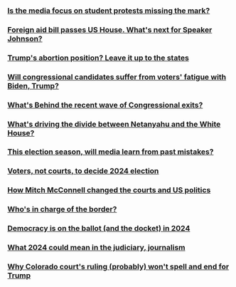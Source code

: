 ### [Is the media focus on student protests missing the mark?](https://open.spotify.com/episode/6oIgCLFYGWxrCuY9Huj3TS?si=c6306b231f4c405c)
### [Foreign aid bill passes US House. What's next for Speaker Johnson?](https://open.spotify.com/episode/5RjWfP1Z4x8KJHuV2jsaL9?si=6119618d4dcd4a78)
### [Trump's abortion position? Leave it up to the states](https://open.spotify.com/episode/03LkFAAXqwPHa1nKDCCTy8?si=f762c8e887044b91)
### [Will congressional candidates suffer from voters' fatigue with Biden, Trump?](https://open.spotify.com/episode/7ooFnrGBABeTeyo3PdfUbM?si=ee1058accd784831)
### [What's Behind the recent wave of Congressional exits?](https://open.spotify.com/episode/1imYlEAVhGfob3ilMnysl8?si=b3d9463af5f9479f)
### [What's driving the divide between Netanyahu and the White House?](https://open.spotify.com/episode/7syWLFfFL9jJSNGsaBdKDR?si=7069ef7d09024d41)
### [This election season, will media learn from past mistakes?](https://open.spotify.com/episode/2BhOyOxokYycWadOWChqxR?si=3527ca05fc634174)
### [Voters, not courts, to decide 2024 election](https://open.spotify.com/episode/0VUkyKXofX08p5WO1XRs9N?si=d33664ad146844dc)
### [How Mitch McConnell changed the courts and US politics](https://open.spotify.com/episode/5nRHczg95ByApHOVeWEcN5?si=cd199f108e934868)
### [Who's in charge of the border?](https://open.spotify.com/episode/2fyp0gWojM14RjB0MBR7j5?si=04e5cf34268d46f1)
### [Democracy is on the ballot (and the docket) in 2024](https://open.spotify.com/episode/627Rf3mmTyM6rrGT1ImW1w?si=fd46c0fb50fa49b3)
### [What 2024 could mean in the judiciary, journalism](https://open.spotify.com/episode/1CYPw3Tfl2dbUf3Nsd7dqU?si=546e3e1a969848cf)
### [Why Colorado court's ruling (probably) won't spell and end for Trump](https://open.spotify.com/episode/1UnZUEWvHrqD9JqPhknWAr?si=279bae453fa3429e)
